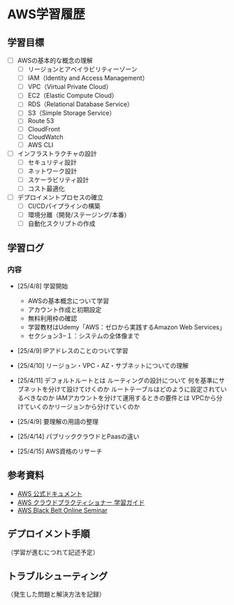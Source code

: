 # AWS学習履歴

## 学習目標
- [ ] AWSの基本的な概念の理解
  - [ ] リージョンとアベイラビリティーゾーン
  - [ ] IAM（Identity and Access Management）
  - [ ] VPC（Virtual Private Cloud）
  - [ ] EC2（Elastic Compute Cloud）
  - [ ] RDS（Relational Database Service）
  - [ ] S3（Simple Storage Service）
  - [ ] Route 53
  - [ ] CloudFront
  - [ ] CloudWatch
  - [ ] AWS CLI

- [ ] インフラストラクチャの設計
  - [ ] セキュリティ設計
  - [ ] ネットワーク設計
  - [ ] スケーラビリティ設計
  - [ ] コスト最適化

- [ ] デプロイメントプロセスの確立
  - [ ] CI/CDパイプラインの構築
  - [ ] 環境分離（開発/ステージング/本番）
  - [ ] 自動化スクリプトの作成

## 学習ログ

### 内容
- [25/4/8] 学習開始
  - AWSの基本概念について学習
  - アカウント作成と初期設定
  - 無料利用枠の確認
  - 学習教材はUdemy「AWS：ゼロから実践するAmazon Web Services」
  - セクション3−１：システムの全体像まで

- [25/4/9] IPアドレスのことのついて学習
- [25/4/10] リージョン・VPC・AZ・サブネットについての理解
- [25/4/11] デフォルトルートとは
            ルーティングの設計について
            何を基準にサブネットを分けて設けてけくのか
            ルートテーブルはどのように設定されているべきなのか
            IAMアカウントを分けて運用するときの要件とは
            VPCから分けていくのかリージョンから分けていくのか
 - [25/4/9] 要理解の用語の整理
 - [25/4/14] パブリッククラウドとPaasの違い 
 - [25/4/15] AWS資格のリサーチ
 
## 参考資料
- [AWS 公式ドキュメント](https://docs.aws.amazon.com/)
- [AWS クラウドプラクティショナー 学習ガイド](https://aws.amazon.com/jp/certification/certified-cloud-practitioner/)
- [AWS Black Belt Online Seminar](https://aws.amazon.com/jp/aws-jp-introduction/aws-jp-webinar-service-cut/)

## デプロイメント手順
（学習が進むにつれて記述予定）

## トラブルシューティング
（発生した問題と解決方法を記録） 